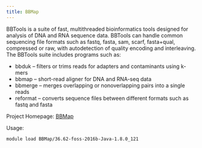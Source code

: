 ```yaml
---
title: BBMap 
---
```

BBTools is a suite of fast, multithreaded bioinformatics tools designed for analysis of DNA and RNA sequence data. BBTools can handle common sequencing file formats such as fastq, fasta, sam, scarf, fasta+qual, compressed or raw, with autodetection of quality encoding and interleaving. The BBTools suite includes programs such as:
 * bbduk – filters or trims reads for adapters and contaminants using k-mers
 * bbmap – short-read aligner for DNA and RNA-seq data
 * bbmerge – merges overlapping or nonoverlapping pairs into a single reads
 * reformat – converts sequence files between different formats such as fastq and fasta

Project Homepage: [BBMap](https://jgi.doe.gov/data-and-tools/bbtools/)

Usage:
```
module load BBMap/36.62-foss-2016b-Java-1.8.0_121 
```
